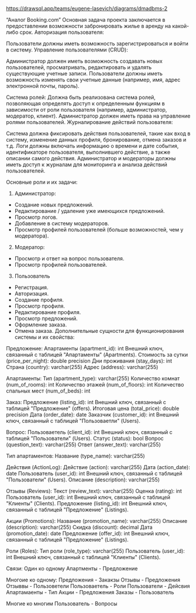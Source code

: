 https://drawsql.app/teams/eugene-lasevich/diagrams/dmadbms-2

“Аналог Booking.com”
Основная задача проекта заключается в предоставлении
возможности забронировать жилье в аренду на какой-либо срок.
Авторизация пользователя:

Пользователи должны иметь возможность зарегистрироваться и войти в систему.
Управление пользователями (CRUD):

Администратор должен иметь возможность создавать новых пользователей, просматривать, редактировать и удалять существующие учетные записи.
Пользователи должны иметь возможность изменять свои учетные данные (например, имя, адрес электронной почты, пароль).

Система ролей:
Должна быть реализована система ролей, позволяющая определять доступ к определенным функциям в зависимости от роли пользователя (например, администратор, модератор, клиент).
Администратор должен иметь права на управление ролями пользователей.
Журналирование действий пользователя:

Система должна фиксировать действия пользователей, такие как вход в систему, изменение данных профиля, бронирование, отмена заказов и т.д.
Логи должны включать информацию о времени и дате события, идентификаторе пользователя, выполнившего действие, а также описании самого действия.
Администратор и модераторы должны иметь доступ к журналам для мониторинга и анализа действий пользователей.


Основные роли и их задачи:
1. Администратор:
- Создание новых предложений.
- Редактирование / удаление уже имеющихся предложений.
- Просмотр логов.
- Добавление в систему модераторов.
- Просмотр профилей пользователей (больше возможностей,
чем у модератора).
2. Модератор:
- Просмотр и ответ на вопрос пользователя.
- Просмотр профилей пользователей.
3. Пользователь
- Регистрация.
- Авторизация.
- Создание профиля.
- Просмотр профиля.
- Редактирование профиля.
- Просмотр предложений.
- Оформление заказа.
- Отмена заказа.
Дополнительные сущности для функционирования системы и их
свойства:

Предложение:
Апартаменты (apartment_id): int
Внешний ключ, связанный с таблицей "Апартаменты" (Apartments).
Стоимость за сутки (price_per_night): double precision
Дни проживания (stay_days): int
Страна (country): varchar(255)
Адрес (address): varchar(255)

Апартаменты:
Тип (apartment_type): varchar(255)
Количество комнат (num_of_rooms): int
Количество этажей (num_of_floors): int
Количество спальных мест (num_of_beds): int

Заказ:
Предложение (listing_id): int
Внешний ключ, связанный с таблицей "Предложение" (offers).
Итоговая цена (total_price): double precision
Дата (order_date): date
Заказчик (customer_id): int
Внешний ключ, связанный с таблицей "Пользоваетли" (Users).

Вопрос:
Пользоваетель (client_id): int
Внешний ключ, связанный с таблицей "Пользователи" (Users).
Статус (status): bool
Вопрос (question_text): varchar(255)
Ответ (answer_text): varchar(255)

Тип апартаментов:
Название (type_name): varchar(255)

Действия (ActionLog):
Действие (action): varchar(255)
Дата (action_date): date
Пользователь (user_id): int
Внешний ключ, связанный с таблицей "Пользователи" (Users).
Описание (description): varchar(255)

Отзывы (Reviews):
Текст (review_text): varchar(255)
Оценка (rating): int
Пользователь (user_id): int
Внешний ключ, связанный с таблицей "Клиенты" (Clients).
Предложение (listing_id): int
Внешний ключ, связанный с таблицей "Предложение" (Listings).

Акции (Promotions):
Название (promotion_name): varchar(255)
Описание (description): varchar(255)
Скидка (discount): decimal
Дата (promotion_date): date
Предложение (offer_id): int
Внешний ключ, связанный с таблицей "Предложение" (Listings).

Роли (Roles):
Тип роли (role_type): varchar(255)
Пользователь (user_id): int
Внешний ключ, связанный с таблицей "Клиенты" (Clients).

Связи:
Один ко одному
 Апартменты - Предложение

Многоие ко одному:
Предложения - Закакзы
Отзывы - Предложения
Отзыввы - Пользоветели
Пользоваетель - Роли
Пользователи - Дейсвия
Апартамаенты - Тип
Акции - Предложения
Заказы - Пользователь

Многие ко многим
Пользователь - Вопросы



